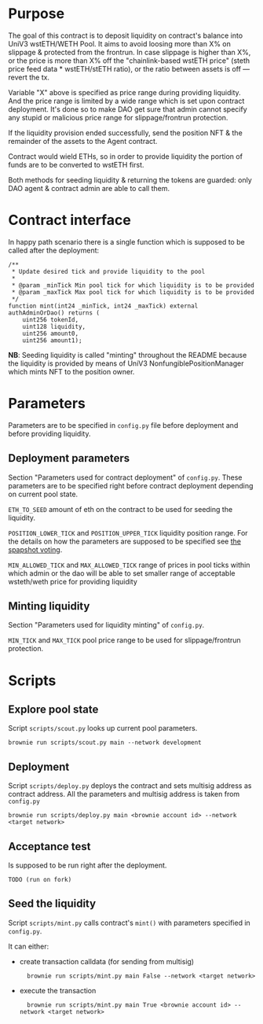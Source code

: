 # Purpose
The goal of this contract is to deposit liquidity on contract's balance into UniV3 wstETH/WETH Pool.
It aims to avoid loosing more than X% on slippage & protected from the frontrun.
In case slippage is higher than X%, or the price is more than X% off 
the "chainlink-based wstETH price" (steth price feed data * wstETH/stETH ratio), or the ratio between assets is off — revert the tx.

Variable "X" above is specified as price range during providing liquidity. And the price range is limited by a wide range which is set upon contract deployment. It's done so to make DAO get sure that admin cannot specify any stupid or malicious price range for slippage/frontrun protection.

If the liquidity provision ended successfully, send the position NFT & the remainder of the assets to the Agent contract.

Contract would wield ETHs, so in order to provide liquidity the portion of funds are to be converted to wstETH first.

Both methods for seeding liquidity & returning the tokens are guarded: only DAO agent & contract admin are able to call them.

# Contract interface
In happy path scenario there is a single function which is supposed to be called after the deployment:

    /**
     * Update desired tick and provide liquidity to the pool
     * 
     * @param _minTick Min pool tick for which liquidity is to be provided
     * @param _maxTick Max pool tick for which liquidity is to be provided
     */
    function mint(int24 _minTick, int24 _maxTick) external authAdminOrDao() returns (
        uint256 tokenId,
        uint128 liquidity,
        uint256 amount0,
        uint256 amount1);

**NB**: Seeding liquidity is called "minting" throughout the README because the liquidity is provided by means of UniV3 NonfungiblePositionManager which mints NFT to the position owner.

# Parameters
Parameters are to be specified in `config.py` file before deployment and before providing liquidity.

## Deployment parameters
Section "Parameters used for contract deployment" of `config.py`. These parameters are to be specified right before contract deployment depending on current pool state.

`ETH_TO_SEED` amount of eth on the contract to be used for seeding the liquidity.

`POSITION_LOWER_TICK` and `POSITION_UPPER_TICK` liquidity position range. For the details on how the parameters are supposed to be specified see [the spapshot voting](https://snapshot.org/#/lido-snapshot.eth/proposal/0xefb45e54b77d782e0ae3cebd76e0b1bedcc70778289fd561bc0d063eb3598dae).

`MIN_ALLOWED_TICK` and `MAX_ALLOWED_TICK` range of prices in pool ticks within which admin or the dao will be able to set smaller range of acceptable wsteth/weth price for providing liquidity 

## Minting liquidity
Section "Parameters used for liquidity minting" of `config.py`.

`MIN_TICK` and `MAX_TICK` pool price range to be used for slippage/frontrun protection.

# Scripts

## Explore pool state
Script `scripts/scout.py` looks up current pool parameters.

    brownie run scripts/scout.py main --network development

## Deployment
Script `scripts/deploy.py` deploys the contract and sets multisig address as contract address. All the parameters and multisig address is taken from `config.py`

    brownie run scripts/deploy.py main <brownie account id> --network <target network>

## Acceptance test
Is supposed to be run right after the deployment.

    TODO (run on fork)

## Seed the liquidity
Script `scripts/mint.py` calls contract's `mint()` with parameters specified in `config.py`.

It can either:

- create transaction calldata (for sending from multisig)

        brownie run scripts/mint.py main False --network <target network>

- execute the transaction

        brownie run scripts/mint.py main True <brownie account id> --network <target network>
